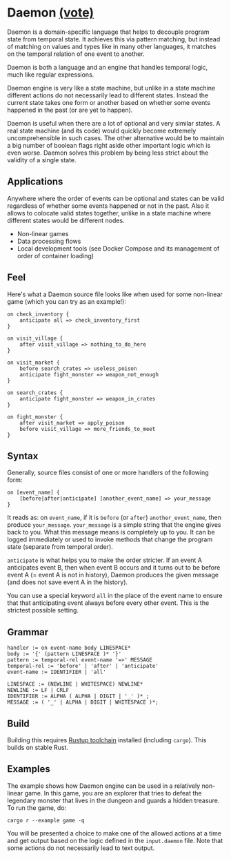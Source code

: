 # Daemon [(vote)](https://github.com/langjam/jam0002/pull/11)

Daemon is a domain-specific language that helps to decouple program state from temporal state. It achieves this via pattern matching, but instead of matching on values and types like in many other languages, it matches on the temporal relation of one event to another.

Daemon is both a language and an engine that handles temporal logic, much like regular expressions.

Daemon engine is very like a state machine, but unlike in a state machine different actions do not necessarily lead to different states. Instead the current state takes one form or another based on whether some events happened in the past (or are yet to happen).

Daemon is useful when there are a lot of optional and very similar states. A real state machine (and its code) would quickly become extremely uncomprehensible in such cases. The other alternative would be to maintain a big number of boolean flags right aside other important logic which is even worse. Daemon solves this problem by being less strict about the validity of a single state.

## Applications

Anywhere where the order of events can be optional and states can be valid regardless of whether some events happened or not in the past. Also it allows to colocate valid states together, unlike in a state machine where different states would be different nodes.

* Non-linear games
* Data processing flows
* Local development tools (see Docker Compose and its management of order of container loading)

## Feel

Here's what a Daemon source file looks like when used for some non-linear game (which you can try as an example!):

```
on check_inventory {
    anticipate all => check_inventory_first
}

on visit_village {
    after visit_village => nothing_to_do_here
}

on visit_market {
    before search_crates => useless_poison
    anticipate fight_monster => weapon_not_enough
}

on search_crates {
    anticipate fight_monster => weapon_in_crates
}

on fight_monster {
    after visit_market => apply_poison
    before visit_village => more_friends_to_meet
}
```

## Syntax

Generally, source files consist of one or more handlers of the following form:

```
on [event_name] {
    [before|after|anticipate] [another_event_name] => your_message
}
```

It reads as: on `event_name`, if it is `before` (or `after`) `another_event_name`, then produce `your_message`. `your_message` is a simple string that the engine gives back to you. What this message means is completely up to you. It can be logged immediately or used to invoke methods that change the program state (separate from temporal order).

`anticipate` is what helps you to make the order stricter. If an event A anticipates event B, then when event B occurs and it turns out to be before event A (= event A is not in history), Daemon produces the given message (and does not save event A in the history).

You can use a special keyword `all` in the place of the event name to ensure that that anticipating event always before every other event. This is the strictest possible setting. 

## Grammar

```
handler := on event-name body LINESPACE*
body := '{' (pattern LINESPACE )* '}'
pattern := temporal-rel event-name '=>' MESSAGE
temporal-rel := 'before' | 'after' | 'anticipate'
event-name := IDENTIFIER | 'all'

LINESPACE := (NEWLINE | WHITESPACE) NEWLINE*
NEWLINE := LF | CRLF
IDENTIFIER := ALPHA ( ALPHA | DIGIT | '_' )* ;
MESSAGE := ( '_' | ALPHA | DIGIT | WHITESPACE )*;
```

## Build

Building this requires [Rustup toolchain](https://www.rust-lang.org/tools/install) installed (including `cargo`). This builds on stable Rust.

## Examples

The example shows how Daemon engine can be used in a relatively non-linear game. In this game, you are an explorer that tries to defeat the legendary monster that lives in the dungeon and guards a hidden treasure.
To run the game, do:

```
cargo r --example game -q
```

You will be presented a choice to make one of the allowed actions at a time and get output based on the logic defined in the `input.daemon` file. Note that some actions do not necessarily lead to text output.
